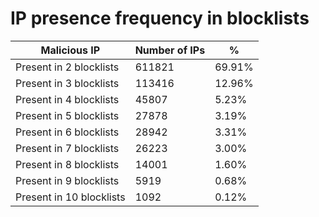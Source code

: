 # IP presence frequency in blocklists
| Malicious IP | Number of IPs | % |
|----|----|----|
| Present in 2 blocklists | 611821 | 69.91% |
| Present in 3 blocklists | 113416 | 12.96% |
| Present in 4 blocklists | 45807 | 5.23% |
| Present in 5 blocklists | 27878 | 3.19% |
| Present in 6 blocklists | 28942 | 3.31% |
| Present in 7 blocklists | 26223 | 3.00% |
| Present in 8 blocklists | 14001 | 1.60% |
| Present in 9 blocklists | 5919 | 0.68% |
| Present in 10 blocklists | 1092 | 0.12% |
